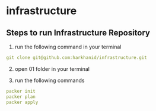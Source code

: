 # infrastructure

## Steps to run Infrastructure Repository
1. run the following command in your terminal
```yml 
git clone git@github.com:harkhanid/infrastructure.git
```
2. open 01 folder in your terminal

3. run the following commands
```yml
packer init
packer plan
packer apply
```